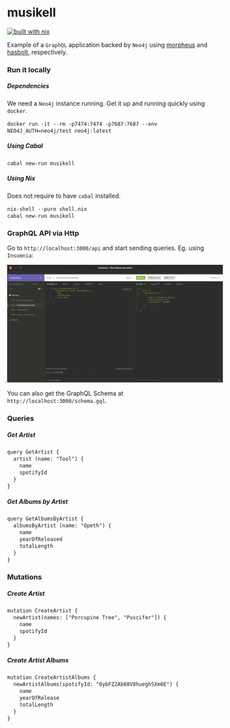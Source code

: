 musikell
========

[![built with nix](https://builtwithnix.org/badge.svg)](https://builtwithnix.org)

Example of a `GraphQL` application backed by `Neo4j` using [morpheus](https://morpheusgraphql.com/) and [hasbolt](https://hackage.haskell.org/package/hasbolt), respectively.


### Run it locally

##### Dependencies

We need a `Neo4j` instance running. Get it up and running quickly using `docker`.

```
docker run -it --rm -p7474:7474 -p7687:7687 --env NEO4J_AUTH=neo4j/test neo4j:latest
```

##### Using Cabal

```
cabal new-run musikell
```

##### Using Nix

Does not require to have `cabal` installed.

```
nix-shell --pure shell.nix
cabal new-run musikell
```

### GraphQL API via Http

Go to `http://localhost:3000/api` and start sending queries. Eg. using `Insomnia`:

![insomnia](insomnia.png)

You can also get the GraphQL Schema at `http://localhost:3000/schema.gql`.

### Queries

##### Get Artist

```
query GetArtist {
  artist (name: "Tool") {
    name
    spotifyId
  }
}
```

##### Get Albums by Artist

```
query GetAlbumsByArtist {
  albumsByArtist (name: "Opeth") {
    name
    yearOfReleased
    totalLength
  }
}
```

### Mutations

##### Create Artist

```
mutation CreateArtist {
  newArtist(names: ["Porcupine Tree", "Puscifer"]) {
    name
    spotifyId
  }
}
```

##### Create Artist Albums

```
mutation CreateArtistAlbums {
  newArtistAlbums(spotifyId: "0ybFZ2Ab08V8hueghSXm6E") {
    name
    yearOfRelease
    totalLength
  }
}
```
